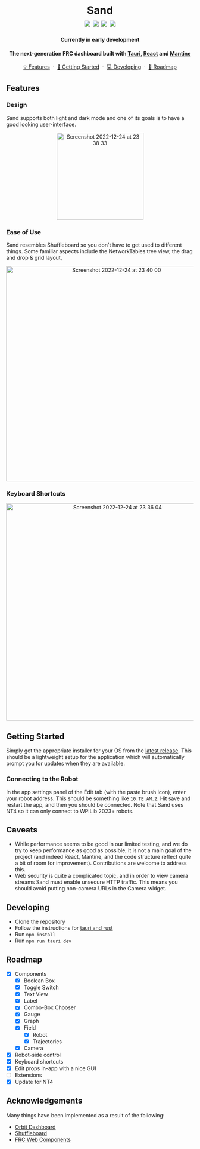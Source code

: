 <h1 align="center">
    Sand
    <br />
    <img src="https://img.shields.io/github/v/release/miscar/Sand?display_name=tag&include_prereleases">
    <img src="https://img.shields.io/badge/platform-windows|linux|macos-lightgray.svg">
    <img src="https://img.shields.io/badge/license-MIT-blue.svg">
    <img src="https://img.shields.io/badge/PRs-welcome-brightgreen.svg">
</h1>

<p align="center">
  <b>Currently in early development</b>
</p>

<h4 align="center">
    The next-generation FRC dashboard built with <a href="https://tauri.app">Tauri</a>, <a href="https://reactjs.org">React</a> and <a href="https://mantine.dev">Mantine</a>
</h4>

<p align="center">
    <a href="#features">💡 Features</a>
    &nbsp;&middot&nbsp;
    <a href="#getting-started">🚤 Getting Started</a>
    &nbsp;&middot&nbsp;
    <a href="#developing">💻 Developing</a>
    &nbsp;&middot&nbsp;
    <a href="#roadmap">🎯 Roadmap</a>
</p>

## Features

### Design

Sand supports both light and dark mode and one of its goals is to have a good looking user-interface.

<p align="center">
<img width="233" alt="Screenshot 2022-12-24 at 23 38 33" src="https://user-images.githubusercontent.com/63877260/209451560-16e1bed5-bd2d-4a33-a7b4-c9df21c54ced.png">
</p>

### Ease of Use

Sand resembles Shuffleboard so you don't have to get used to different things. Some familiar aspects include the NetworkTables tree view, the drag and drop & grid layout,

<p align="center">
<img width="577" alt="Screenshot 2022-12-24 at 23 40 00" src="https://user-images.githubusercontent.com/63877260/209451586-d7c8c2ef-d331-4361-85ea-17dbaeabd5e6.png">
</p>

### Keyboard Shortcuts

<p align="center">
<img width="582" alt="Screenshot 2022-12-24 at 23 36 04" src="https://user-images.githubusercontent.com/63877260/209451537-70193efb-6198-4cc5-b90e-c4e7ac807284.png">
</p>

## Getting Started

Simply get the appropriate installer for your OS from the [latest release](https://github.com/MisCar/Sand/releases). This should be a lightweight setup for the application which will automatically prompt you for updates when they are available.

### Connecting to the Robot

In the app settings panel of the Edit tab (with the paste brush icon), enter your robot address. This should be something like `10.TE.AM.2`. Hit save and restart the app, and then you should be connected. Note that Sand uses NT4 so it can only connect to WPILib 2023+ robots.

## Caveats

- While performance seems to be good in our limited testing, and we do try to keep performance as good as possible, it is not a main goal of the project (and indeed React, Mantine, and the code structure reflect quite a bit of room for improvement). Contributions are welcome to address this.
- Web security is quite a complicated topic, and in order to view camera streams Sand must enable unsecure HTTP traffic. This means you should avoid putting non-camera URLs in the Camera widget.

## Developing

- Clone the repository
- Follow the instructions for [tauri and rust](https://tauri.app/v1/guides/getting-started/prerequisites)
- Run `npm install`
- Run `npm run tauri dev`

## Roadmap

- [x] Components
  - [x] Boolean Box
  - [x] Toggle Switch
  - [x] Text View
  - [x] Label
  - [x] Combo-Box Chooser
  - [x] Gauge
  - [x] Graph
  - [x] Field
    - [x] Robot
    - [x] Trajectories
  - [x] Camera
- [x] Robot-side control
- [x] Keyboard shortcuts
- [x] Edit props in-app with a nice GUI
- [ ] Extensions
- [x] Update for NT4

## Acknowledgements

Many things have been implemented as a result of the following:

- [Orbit Dashboard](https://github.com/orbit1690/orbitdashboard)
- [Shuffleboard](https://github.com/wpilibsuite/shuffleboard)
- [FRC Web Components](https://github.com/frc-web-components)
